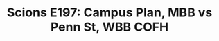 ---
layout: post
title: "Scions E197: Campus Plan, MBB vs Penn St, WBB COFH"
description: "Basketball emerges from its finals cocoon and the gang..."
permalink: https://www.fromtherumbleseat.com/2023/12/18/24005581/scions-e198-campus-plan-mbb-vs-penn-st-wbb-cofh-georgia-tech-athletics-planning-urban-west-midtown
---